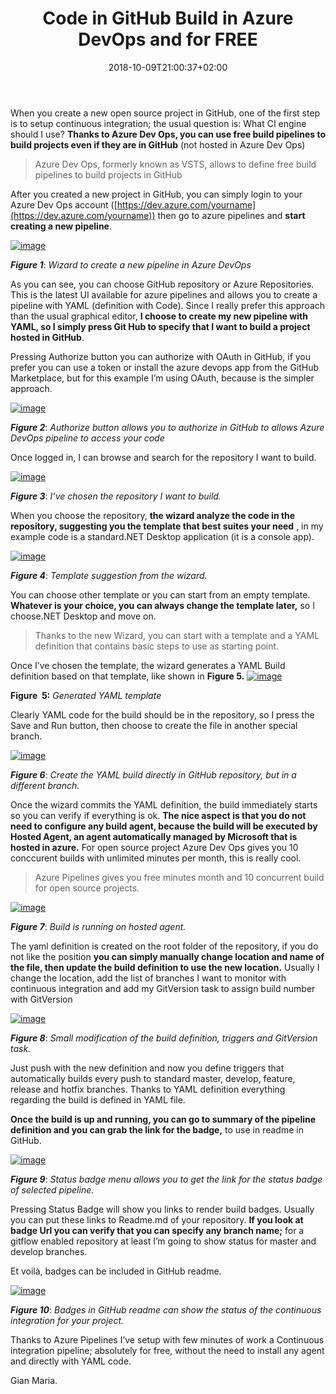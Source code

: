 ﻿---
title: "Code in GitHub Build in Azure DevOps and for FREE"
description: ""
date: 2018-10-09T21:00:37+02:00
draft: false
tags: [AzureDevOps,build]
categories: [Azure DevOps]
---
When you create a new open source project in GitHub, one of the first step is to setup continuous integration; the usual question is: What CI engine should I use?  **Thanks to Azure Dev Ops, you can use free build pipelines to build projects even if they are in GitHub** (not hosted in Azure Dev Ops)

> Azure Dev Ops, formerly known as VSTS, allows to define free build pipelines to build projects in GitHub

After you created a new project in GitHub, you can simply login to your Azure Dev Ops account ([https://dev.azure.com/yourname](https://dev.azure.com/yourname)) then go to azure pipelines and  **start creating a new pipeline**.

[![image](https://www.codewrecks.com/blog/wp-content/uploads/2018/10/image_thumb-3.png "image")](https://www.codewrecks.com/blog/wp-content/uploads/2018/10/image-3.png)

 ***Figure 1***: *Wizard to create a new pipeline in Azure DevOps*

As you can see, you can choose GitHub repository or Azure Repositories. This is the latest UI available for azure pipelines and allows you to create a pipeline with YAML (definition with Code). Since I really prefer this approach than the usual graphical editor, **I choose to create my new pipeline with YAML, so I simply press Git Hub to specify that I want to build a project hosted in GitHub**.

Pressing Authorize button you can authorize with OAuth in GitHub, if you prefer you can use a token or install the azure devops app from the GitHub Marketplace, but for this example I’m using OAuth, because is the simpler approach.

[![image](https://www.codewrecks.com/blog/wp-content/uploads/2018/10/image_thumb-4.png "image")](https://www.codewrecks.com/blog/wp-content/uploads/2018/10/image-4.png)

 ***Figure 2***: *Authorize button allows you to authorize in GitHub to allows Azure DevOps pipeline to access your code*

Once logged in, I can browse and search for the repository I want to build.

[![image](https://www.codewrecks.com/blog/wp-content/uploads/2018/10/image_thumb-5.png "image")](https://www.codewrecks.com/blog/wp-content/uploads/2018/10/image-5.png)

 ***Figure 3***: *I’ve chosen the repository I want to build.*

When you choose the repository,  **the wizard analyze the code in the repository, suggesting you the template that best suites your need** , in my example code is a standard.NET Desktop application (it is a console app).

[![image](https://www.codewrecks.com/blog/wp-content/uploads/2018/10/image_thumb-6.png "image")](https://www.codewrecks.com/blog/wp-content/uploads/2018/10/image-6.png)

 ***Figure 4***: *Template suggestion from the wizard.*

You can choose other template or you can start from an empty template.  **Whatever is your choice, you can always change the template later,** so I choose.NET Desktop and move on.

> Thanks to the new Wizard, you can start with a template and a YAML definition that contains basic steps to use as starting point.

Once I’ve chosen the template, the wizard generates a YAML Build definition based on that template, like shown in  **Figure 5.** [![image](https://www.codewrecks.com/blog/wp-content/uploads/2018/10/image_thumb-7.png "image")](https://www.codewrecks.com/blog/wp-content/uploads/2018/10/image-7.png)

 **Figure  5:** *Generated YAML template*

Clearly YAML code for the build should be in the repository, so I press the Save and Run button, then choose to create the file in another special branch.

[![image](https://www.codewrecks.com/blog/wp-content/uploads/2018/10/image_thumb-8.png "image")](https://www.codewrecks.com/blog/wp-content/uploads/2018/10/image-8.png)

 ***Figure 6***: *Create the YAML build directly in GitHub repository, but in a different branch.*

Once the wizard commits the YAML definition, the build immediately starts so you can verify if everything is ok.  **The nice aspect is that you do not need to configure any build agent, because the build will be executed by Hosted Agent, an agent automatically managed by Microsoft that is hosted in azure.** For open source project Azure Dev Ops gives you 10 conccurent builds with unlimited minutes per month, this is really cool.

> Azure Pipelines gives you free minutes month and 10 concurrent build for open source projects.

[![image](https://www.codewrecks.com/blog/wp-content/uploads/2018/10/image_thumb-9.png "image")](https://www.codewrecks.com/blog/wp-content/uploads/2018/10/image-9.png)

 ***Figure 7***: *Build is running on hosted agent.*

The yaml definition is created on the root folder of the repository, if you do not like the position  **you can simply manually change location and name of the file, then update the build definition to use the new location.** Usually I change the location, add the list of branches I want to monitor with continuous integration and add my GitVersion task to assign build number with GitVersion

[![image](https://www.codewrecks.com/blog/wp-content/uploads/2018/10/image_thumb-10.png "image")](https://www.codewrecks.com/blog/wp-content/uploads/2018/10/image-10.png)

 ***Figure 8***: *Small modification of the build definition, triggers and GitVersion task.*

Just push with the new definition and now you define triggers that automatically builds every push to standard master, develop, feature, release and hotfix branches. Thanks to YAML definition everything regarding the build is defined in YAML file.

 **Once the build is up and running, you can go to summary of the pipeline definition and you can grab the link for the badge,** to use in readme in GitHub.

[![image](https://www.codewrecks.com/blog/wp-content/uploads/2018/10/image_thumb-11.png "image")](https://www.codewrecks.com/blog/wp-content/uploads/2018/10/image-11.png)

 ***Figure 9***: *Status badge menu allows you to get the link for the status badge of selected pipeline.*

Pressing Status Badge will show you links to render build badges. Usually you can put these links to Readme.md of your repository.  **If you look at badge Url you can verify that you can specify any branch name;** for a gitflow enabled repository at least I’m going to show status for master and develop branches.

Et voilà, badges can be included in GitHub readme.

[![image](https://www.codewrecks.com/blog/wp-content/uploads/2018/10/image_thumb-12.png "image")](https://www.codewrecks.com/blog/wp-content/uploads/2018/10/image-12.png)

 ***Figure 10***: *Badges in GitHub readme can show the status of the continuous integration for your project.*

Thanks to Azure Pipelines I’ve setup with few minutes of work a Continuous integration pipeline; absolutely for free, without the need to install any agent and directly with YAML code.

Gian Maria.
